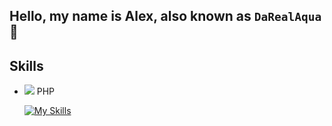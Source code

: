 ## Hello, my name is Alex, also known as ``DaRealAqua``👋 

## Skills

- <img src="https://img.icons8.com/color/48/000000/php.png"/> PHP

  [![My Skills](https://skillicons.dev/icons?i=php)](https://skillicons.dev)

